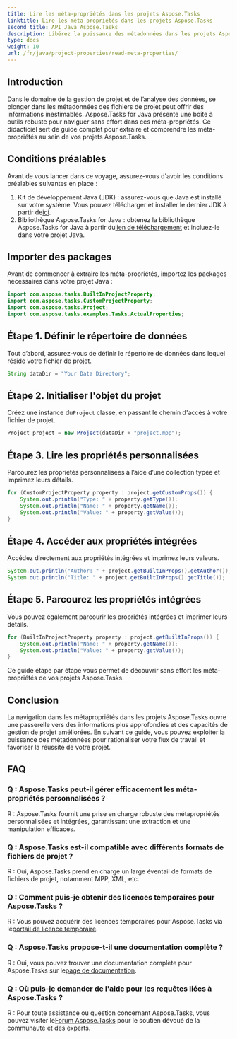 ```yaml
---
title: Lire les méta-propriétés dans les projets Aspose.Tasks
linktitle: Lire les méta-propriétés dans les projets Aspose.Tasks
second_title: API Java Aspose.Tasks
description: Libérez la puissance des métadonnées dans les projets Aspose.Tasks avec ce didacticiel complet. Apprenez à extraire et à exploiter les méta-propriétés sans effort.
type: docs
weight: 10
url: /fr/java/project-properties/read-meta-properties/
---
```

## Introduction
Dans le domaine de la gestion de projet et de l’analyse des données, se plonger dans les métadonnées des fichiers de projet peut offrir des informations inestimables. Aspose.Tasks for Java présente une boîte à outils robuste pour naviguer sans effort dans ces méta-propriétés. Ce didacticiel sert de guide complet pour extraire et comprendre les méta-propriétés au sein de vos projets Aspose.Tasks.
## Conditions préalables
Avant de vous lancer dans ce voyage, assurez-vous d'avoir les conditions préalables suivantes en place :
1.  Kit de développement Java (JDK) : assurez-vous que Java est installé sur votre système. Vous pouvez télécharger et installer le dernier JDK à partir de[ici](https://www.oracle.com/java/technologies/javase-jdk11-downloads.html).
2.  Bibliothèque Aspose.Tasks for Java : obtenez la bibliothèque Aspose.Tasks for Java à partir du[lien de téléchargement](https://releases.aspose.com/tasks/java/) et incluez-le dans votre projet Java.

## Importer des packages
Avant de commencer à extraire les méta-propriétés, importez les packages nécessaires dans votre projet Java :
```java
import com.aspose.tasks.BuiltInProjectProperty;
import com.aspose.tasks.CustomProjectProperty;
import com.aspose.tasks.Project;
import com.aspose.tasks.examples.Tasks.ActualProperties;
```

## Étape 1. Définir le répertoire de données
Tout d’abord, assurez-vous de définir le répertoire de données dans lequel réside votre fichier de projet.
```java
String dataDir = "Your Data Directory";
```
## Étape 2. Initialiser l'objet du projet
 Créez une instance du`Project` classe, en passant le chemin d'accès à votre fichier de projet.
```java
Project project = new Project(dataDir + "project.mpp");
```
## Étape 3. Lire les propriétés personnalisées
Parcourez les propriétés personnalisées à l’aide d’une collection typée et imprimez leurs détails.
```java
for (CustomProjectProperty property : project.getCustomProps()) {
    System.out.println("Type: " + property.getType());
    System.out.println("Name: " + property.getName());
    System.out.println("Value: " + property.getValue());
}
```
## Étape 4. Accéder aux propriétés intégrées
Accédez directement aux propriétés intégrées et imprimez leurs valeurs.
```java
System.out.println("Author: " + project.getBuiltInProps().getAuthor());
System.out.println("Title: " + project.getBuiltInProps().getTitle());
```
## Étape 5. Parcourez les propriétés intégrées
Vous pouvez également parcourir les propriétés intégrées et imprimer leurs détails.
```java
for (BuiltInProjectProperty property : project.getBuiltInProps()) {
    System.out.println("Name: " + property.getName());
    System.out.println("Value: " + property.getValue());
}
```
Ce guide étape par étape vous permet de découvrir sans effort les méta-propriétés de vos projets Aspose.Tasks.

## Conclusion
La navigation dans les métapropriétés dans les projets Aspose.Tasks ouvre une passerelle vers des informations plus approfondies et des capacités de gestion de projet améliorées. En suivant ce guide, vous pouvez exploiter la puissance des métadonnées pour rationaliser votre flux de travail et favoriser la réussite de votre projet.
## FAQ
### Q : Aspose.Tasks peut-il gérer efficacement les méta-propriétés personnalisées ?
R : Aspose.Tasks fournit une prise en charge robuste des métapropriétés personnalisées et intégrées, garantissant une extraction et une manipulation efficaces.
### Q : Aspose.Tasks est-il compatible avec différents formats de fichiers de projet ?
R : Oui, Aspose.Tasks prend en charge un large éventail de formats de fichiers de projet, notamment MPP, XML, etc.
### Q : Comment puis-je obtenir des licences temporaires pour Aspose.Tasks ?
 R : Vous pouvez acquérir des licences temporaires pour Aspose.Tasks via le[portail de licence temporaire](https://purchase.aspose.com/temporary-license/).
### Q : Aspose.Tasks propose-t-il une documentation complète ?
 R : Oui, vous pouvez trouver une documentation complète pour Aspose.Tasks sur le[page de documentation](https://reference.aspose.com/tasks/java/).
### Q : Où puis-je demander de l'aide pour les requêtes liées à Aspose.Tasks ?
 R : Pour toute assistance ou question concernant Aspose.Tasks, vous pouvez visiter le[Forum Aspose.Tasks](https://forum.aspose.com/c/tasks/15) pour le soutien dévoué de la communauté et des experts.